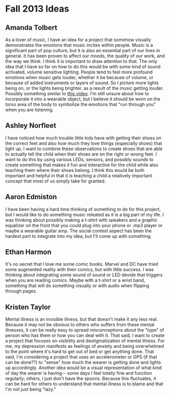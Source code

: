 Fall 2013 Ideas
===============

Amanda Tolbert
--------------

As a lover of music, I have an idea for a project that somehow visually demonstrates the emotions that music incites within people. Music is a significant part of pop culture, but it is also an essential part of our lives in general. It has been proven to affect our moods, the quality of our work, and the way we think. I think it is important to draw attention to that. The only idea that I have so far on how to do this would be with some kind of sound activated, volume sensitive lighting. People tend to feel more profound emotions when music gets louder, whether it be because of volume, or because of added instruments or layers of sound. So I picture more lights being on, or the lights being brighter, as a result of the music getting louder. Possibly something similar to [this video](http://www.youtube.com/watch?v=Zxpu41EQ78s). I'm still unsure about how to incorporate it into a wearable object, but I believe it should be worn on the torso area of the body to symbolize the emotions that "run through you" when you are listening.

Ashley Norfleet
---------------

I have noticed how much trouble little kids have with getting their shoes on the correct feet and also how much they love things (especially shoes) that light up. I want to combine these observations to create shoes that are able to actually tell the child when their shoes are on the right or wrong feet. I want to do this by using various LEDs, sensors, and possibly sounds to create something that makes it fun and interactive for the child while also teaching them where their shoes belong. I think this would be both important and helpful in that it is teaching a child a relatively important concept that most of us simply take for granted.

Aaron Edmiston
--------------

I have been having a hard time thinking of something to do for this project, but I would like to do something music releated as it is a big part of my life. I was thinking about possibly making a t-shirt with speakers and a graphic equalizer on the front that you could plug into your phone or .mp3 player or maybe a wearable guitar amp. The social context aspect has been the hardest part to integrate into my idea, but I'll come up with something.

Ethan Harmon
------------

It's no secret that I love me some comic books. Marvel and DC have tried some augmented reality with their comics, but with little success. I was thinking about integrating some sound of sound or LED devide that triggers when you are reading comics. Maybe with a t-shirt or a wrist band, something that will do something visually or with audio when flipping through pages.

Kristen Taylor
--------------
Mental illness is an invisible illness, but that doesn't make it any less real. Because it may not be obvious to others who suffers from these mental illnesses, it can be really easy to spread misconceptions about the "type" of person who has them or how you can deal with it. That said, I want to create a project that focuses on visibility and destigmatization of mental illness. For me, my depression manifests as feelings of anxiety and being overwhelmed to the point where it's hard to get out of bed or get anything done. That said, I'm considering a project that uses an accelerometer or GPS (if that can be done??) to "sense" how much the wearer is getting done and lights up accordingly. Another idea would be a visual representation of what kind of day the wearer is having-- some days I feel totally fine and function regularly; others, I just don't have the spoons. Because this fluctuates, it can be hard for others to understand that mental illness is to blame and that I'm not just being "lazy."
